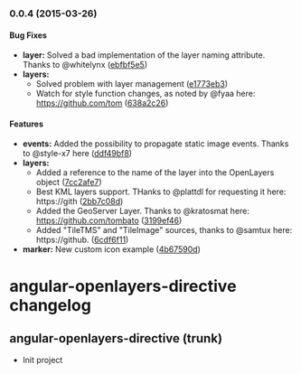 <a name="0.0.4"></a>
### 0.0.4 (2015-03-26)


#### Bug Fixes

* **layer:** Solved a bad implementation of the layer naming attribute. Thanks to @whitelynx  ([ebfbf5e5](https://github.com/tombatossals/angular-openlayers-directive/commit/ebfbf5e543156bec7daed13de100d53f6cb47663))
* **layers:**
  * Solved problem with layer management ([e1773eb3](https://github.com/tombatossals/angular-openlayers-directive/commit/e1773eb30e786b1d115f201d59a66d70734f2491))
  * Watch for style function changes, as noted by @fyaa here: https://github.com/tom ([638a2c26](https://github.com/tombatossals/angular-openlayers-directive/commit/638a2c2672c0619327ead86b39cf794eae0087a6))


#### Features

* **events:** Added the possibility to propagate static image events. Thanks to @style-x7 here ([ddf49bf8](https://github.com/tombatossals/angular-openlayers-directive/commit/ddf49bf83058d26766447ce247f7a6385dcbfa91))
* **layers:**
  * Added a reference to the name of the layer into the OpenLayers object ([7cc2afe7](https://github.com/tombatossals/angular-openlayers-directive/commit/7cc2afe729fd08b1d9658a634f49b06e67036aa3))
  * Best KML layers support. THanks to @plattdl for requesting it here: https://gith ([2bb7c08d](https://github.com/tombatossals/angular-openlayers-directive/commit/2bb7c08d601cdadfb58e3624c16868c2b29bd5e0))
  * Added the GeoServer Layer. Thanks to @kratosmat here: https://github.com/tombato ([3199ef46](https://github.com/tombatossals/angular-openlayers-directive/commit/3199ef46d34d53133850fc2de1496678f37604c9))
  * Added "TileTMS" and "TileImage" sources, thanks to @samtux here: https://github. ([6cdf6f11](https://github.com/tombatossals/angular-openlayers-directive/commit/6cdf6f119c5b33ce3d7ef3cf4a583f7627814b1f))
* **marker:** New custom icon example ([4b67590d](https://github.com/tombatossals/angular-openlayers-directive/commit/4b67590d053131a1ae41298cee75156162fec303))


angular-openlayers-directive changelog
======================================

## angular-openlayers-directive (trunk)
* Init project

